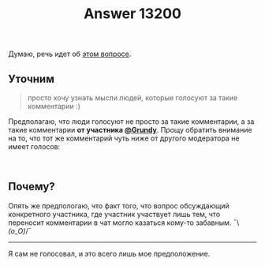 ﻿---
title: "Answer 13200"
se.owner.user_id: 324730
se.owner.display_name: "eccs0103"
se.owner.link: "https://ru.meta.stackoverflow.com/users/324730/eccs0103"
se.answer_id: 13200
se.question_id: 13199
se.post_type: answer
se.is_accepted: False
---
<p>Думаю, речь идет об <a href="https://ru.meta.stackoverflow.com/q/13188/324730">этом вопросе</a>.</p>
<h2>Уточним</h2>
<blockquote>
<p>просто хочу узнать мысли людей, которые голосуют за такие комментарии :)</p>
</blockquote>
<p>Предполагаю, что люди голосуют не просто за такие комментарии, а за такие комментарии <strong>от участника <a href="https://ru.meta.stackoverflow.com/users/186999">@Grundy</a></strong>. Прощу обратить внимание на то, что тот же комментарий чуть ниже от другого модератора не имеет голосов:</p>
<p><a href="https://i.stack.imgur.com/1JsC3.png" rel="nofollow noreferrer"><img src="https://i.stack.imgur.com/1JsC3.png" alt="" /></a>
<a href="https://i.stack.imgur.com/JuTcp.png" rel="nofollow noreferrer"><img src="https://i.stack.imgur.com/JuTcp.png" alt="" /></a></p>
<h2>Почему?</h2>
<p>Опять же предпологаю, что факт того, что вопрос обсуждающий конкретного участника, где участник участвует лишь тем, что переносит комментарии в чат могло казаться кому-то забавным. ¯\<em>(o_O)</em>/¯</p>
<hr />
<p>Я сам не голосовал, и это всего лишь мое предположение.</p>
